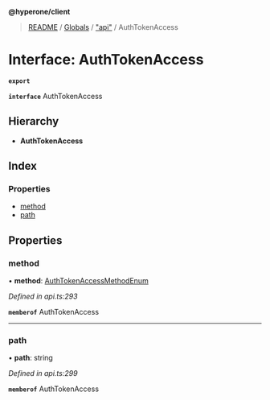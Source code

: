 **@hyperone/client**

> [README](../README.md) / [Globals](../globals.md) / ["api"](../modules/_api_.md) / AuthTokenAccess

# Interface: AuthTokenAccess

**`export`** 

**`interface`** AuthTokenAccess

## Hierarchy

* **AuthTokenAccess**

## Index

### Properties

* [method](_api_.authtokenaccess.md#method)
* [path](_api_.authtokenaccess.md#path)

## Properties

### method

•  **method**: [AuthTokenAccessMethodEnum](../enums/_api_.authtokenaccessmethodenum.md)

*Defined in api.ts:293*

**`memberof`** AuthTokenAccess

___

### path

•  **path**: string

*Defined in api.ts:299*

**`memberof`** AuthTokenAccess
